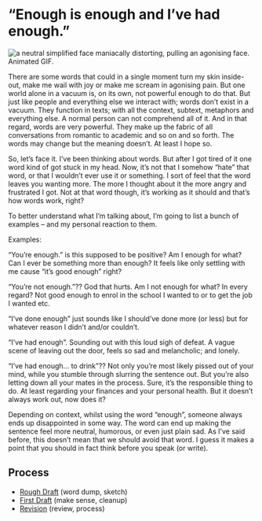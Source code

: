 # “Enough is enough and I’ve had enough.”

![a neutral simplified face maniacally distorting, pulling an agonising face. Animated GIF.](https://github.com/shallowgator/english-for-designers/assets/149425864/6244bb12-0173-4e92-b092-b9416ed85a0ewidth="48")


  There are some words that could in a single moment turn my skin inside-out, make me wail with joy or make me scream in agonising pain. But one world alone in a vacuum is, on its own, not powerful enough to do that. But just like people and everything else we interact with; words don’t exist in a vacuum. They function in texts; with all the context, subtext, metaphors and everything else. A normal person can not comprehend all of it. And in that regard, words are very powerful. They make up the fabric of all conversations from romantic to academic and so on and so forth. The words may change but the meaning doesn’t. At least I hope so.

  So, let’s face it. I’ve been thinking about words. But after I got tired of it one word kind of got stuck in my head. Now, it’s not that I somehow “hate” that word, or that I wouldn’t ever use it or something. I sort of feel that the word leaves you wanting more. The more I thought about it the more angry and frustrated I got. Not at that word though, it’s working as it should and that’s how words work, right?

To better understand what I’m talking about, I’m going to list a bunch of examples – and my personal reaction to them.

  Examples: 

“You’re enough.” is this supposed to be positive? Am I enough for what? Can I ever be something more than enough? It feels like only settling with me cause “it’s good enough” right?

“You’re not enough.”?? God that hurts. Am I not enough for what? In every regard? Not good enough to enrol in the school I wanted to or to get the job I wanted etc.

“I’ve done enough” just sounds like I should’ve done more (or less) but for whatever reason I didn’t and/or couldn’t.

“I’ve had enough”. Sounding out with this loud sigh of defeat. A vague scene of leaving out the door, feels so sad and melancholic; and lonely.

“I’ve had enough... to drink”?? Not only you’re most likely pissed out of your mind, while you stumble through slurring the sentence out. But you’re also letting down all your mates in the process. Sure, it’s the responsible thing to do. At least regarding your finances and your personal health. But it doesn’t always work out, now does it?

  Depending on context, whilst using the word “enough”, someone always ends up disappointed in some way. The word can end up making the sentence feel more neutral, humorous, or even just plain sad. As I’ve said before, this doesn’t mean that we should avoid that word. I guess it makes a point that you should in fact think before you speak (or write).

## Process

- [Rough Draft](rough-draft.md) (word dump, sketch)
- [First Draft](first-draft.md) (make sense, cleanup)
- [Revision](revision.md) (review, process)
